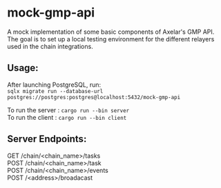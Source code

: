 # mock-gmp-api
A mock implementation of some basic components of Axelar's GMP API.  
The goal is to set up a local testing environment for the different relayers used in the chain integrations.

## Usage:

After launching PostgreSQL, run:  
 `sqlx migrate run --database-url postgres://postgres:postgres@localhost:5432/mock-gmp-api`

To run the server : `cargo run --bin server`  
To run the client : `cargo run --bin client`

## Server Endpoints:

GET /chain/\<chain_name\>/tasks  
POST /chain/\<chain_name\>/task   
POST /chain/\<chain_name\>/events    
POST /\<address\>/broadacast  